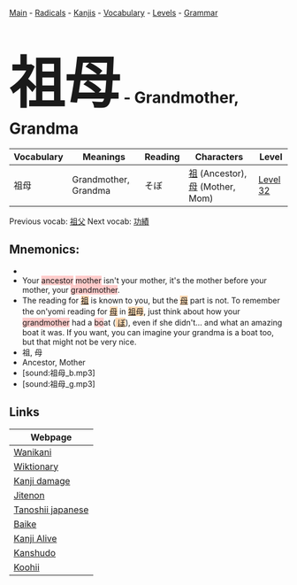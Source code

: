 <style> bigfont {font-size: 100px}</style>
[Main](../README.md) -
[Radicals](../radicals.md) -
[Kanjis](../kanjis.md) -
[Vocabulary](../vocabulary.md) -
[Levels](../levels.md) -
[Grammar](../grammar.md)
# <bigfont> 祖母</bigfont> - Grandmother, Grandma 

| Vocabulary | Meanings | Reading | Characters | Level |
| --- | --- | --- | --- | --- |
| 祖母 | Grandmother, Grandma | そぼ |  [祖](../kanjis/祖.md) (Ancestor), [母](../kanjis/母.md) (Mother, Mom) | [Level 32](../levels/wk_level32.md) |

Previous vocab: [祖父](祖父.md) Next vocab: [功績](功績.md) 

## Mnemonics:

* 
* Your <span style="background-color:#ffcccb"> ancestor</span> <span style="background-color:#ffcccb"> mother</span> isn't your mother, it's the mother before your mother, your <span style="background-color:#ffcccb"> grandmother</span>.
* The reading for <span style="background-color:#fed8b1"> [祖](https://jisho.org/search/祖)</span> is known to you, but the <span style="background-color:#fed8b1"> [母](https://jisho.org/search/母)</span> part is not. To remember the on'yomi reading for <span style="background-color:#fed8b1"> [母](https://jisho.org/search/母)</span> in <span style="background-color:#fed8b1"> [祖](https://jisho.org/search/祖)母</span>, just think about how your <span style="background-color:#ffcccb"> grandmother</span> had a <span style="background-color:#ffcccb"> bo</span>at (<span style="background-color:#fed8b1"> [ぼ](https://jisho.org/search/ぼ)</span>), even if she didn't... and what an amazing boat it was. If you want, you can imagine your grandma is a boat too, but that might not be very nice.
* 祖, 母
* Ancestor, Mother
* [sound:祖母_b.mp3]
* [sound:祖母_g.mp3]


## Links 

| Webpage |
| --- |
| [Wanikani          ](https://www.wanikani.com/kanji/祖母) |
| [Wiktionary        ](https://en.wiktionary.org/wiki/祖母) |
| [Kanji damage      ](http://www.kanjidamage.com/kanji/search?utf8=✓&q=祖母) |
| [Jitenon           ](https://jitenon.com/kanji/祖母) |
| [Tanoshii japanese ](https://www.tanoshiijapanese.com/dictionary/kanji.cfm?k=祖母) |
| [Baike             ](https://baike.baidu.com/item/祖母) |
| [Kanji Alive       ](https://app.kanjialive.com/祖母) |
| [Kanshudo          ](https://www.kanshudo.com/searchmn?q=祖母) |
| [Koohii            ](https://kanji.koohii.com/study/kanji/祖母) |
